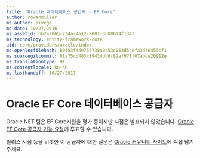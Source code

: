 ```yaml
---
title: "Oracle 데이터베이스 공급자 - EF Core"
author: rowanmiller
ms.author: divega
ms.date: 10/27/2016
ms.assetid: bb242065-234a-4a12-800f-3d086f4f134f
ms.technology: entity-framework-core
uid: core/providers/oracle/index
ms.openlocfilehash: b0453f44e755738a9a53c013d5cdfa3d30453cf1
ms.sourcegitcommit: 01a75cd483c1943ddd6f82af971f07abde20912e
ms.translationtype: HT
ms.contentlocale: ko-KR
ms.lasthandoff: 10/27/2017
---
```

# <a name="oracle-ef-core-database-provider"></a>Oracle EF Core 데이터베이스 공급자

Oracle.NET 팀은 EF Core지원을 평가 중이지만 시점은 발표되지 않았습니다. [Oracle EF Core 공급자 기능 요청](https://apex.oracle.com/pls/apex/f?p=18357:39:105422858407495::NO::P39_ID:28241)에 투표할 수 있습니다.

릴리스 시점 등을 비롯한 이 공급자에 대한 질문은 [Oracle 커뮤니티 사이트](https://community.oracle.com/)에 직접 남겨 주세요.
